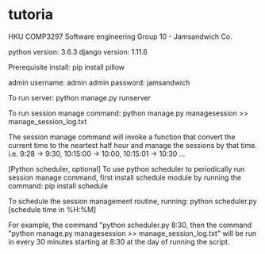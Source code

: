 # tutoria

HKU COMP3297 Software engineering
Group 10 - Jamsandwich Co.

python version: 3.6.3
django version: 1.11.6

Prerequisite install:
pip install pillow

admin username: admin
admin password: jamsandwich

To run server:
python manage.py runserver

To run session manage command:
python manage.py managesession >> manage_session_log.txt

The session manage command will invoke a function that convert the current time to the neartest half hour and manage the sessions by that time. i.e. 9:28 -> 9:30, 10:15:00 -> 10:00, 10:15:01 -> 10:30 ...

[Python scheduler, optional]
To use python scheduler to periodically run session manage command, first install schedule module by running the command:
pip install schedule

To schedule the session management routine, running:
python scheduler.py [schedule time in %H:%M]

For example, the command "python scheduler.py 8:30, then the command "python manage.py managesession >> manage_session_log.txt" will be run in every 30 minutes starting at 8:30 at the day of running the script.